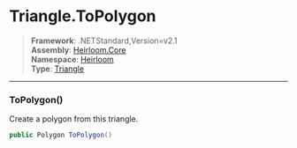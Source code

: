# Triangle.ToPolygon

> **Framework**: .NETStandard,Version=v2.1  
> **Assembly**: [Heirloom.Core][0]  
> **Namespace**: [Heirloom][0]  
> **Type**: [Triangle][1]  

--------------------------------------------------------------------------------

### ToPolygon()

Create a polygon from this triangle.

```cs
public Polygon ToPolygon()
```

[0]: ..\Heirloom.Core.md
[1]: Heirloom.Triangle.md
